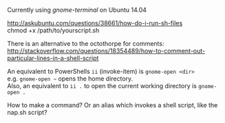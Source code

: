 Currently using *gnome-terminal* on Ubuntu 14.04  

http://askubuntu.com/questions/38661/how-do-i-run-sh-files  
chmod +x /path/to/yourscript.sh  

There is an alternative to the octothorpe for comments:  
http://stackoverflow.com/questions/18354489/how-to-comment-out-particular-lines-in-a-shell-script  

An equivalent to PowerShells ```ii``` (invoke-item) is `gnome-open <dir>`  
e.g. `gnome-open ~` opens the home directory.  
Also, an equivalent to `ii .` to open the current working directory is `gnome-open .`  

How to make a command? Or an alias which invokes a shell script, like the nap.sh script?  

